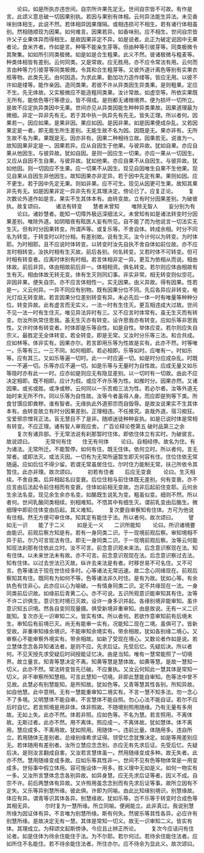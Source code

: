 <!-- { "loadSidebar": true } -->
　　论曰。如是所执亦违世间。自宗所许果先定无。世间自宗皆不可故。有作是言。此颂义意总破一切因果别执。若因与果别有体相。云何异法能生异法。未见香味别体相生。此说不然。若体相异因果理隔。或相违损可不相生。若有诸行体相虽别。然相随顺现为因果。如何难言。因果若异。如香味别。应不相生。世间自宗皆许父子业果体异而得相生。是故因果非定不异。如是说者。此正为破定说因中无果者论。食米齐者。作如是言。种等不能亲生芽等。但由种等引彼芽等。同类极微令其聚集。如如所引同类极微。如是如是合生粗果。此义不然。彼诸极微与粗麦等。种类体相皆有差别。云何同类。又是常故。应无胜用。亦不应令常法有用。云何而言由种等力引彼芽等同类极微。令其和合生粗芽等。又彼外道计离色等别有实果衣瓶等物。此类先无。由何因造。为求此果。勤加功力造作缕等。皆应无用。以彼不许如是缕等。能作亲因。造同类果。若彼不许从异类因生异类果。是则粗果。定应不生。先无体故。又实极微应不能造粗同类果。汝计常故。如虚空等。所依实果既无所有。能依色等行等德业。皆不得成。是则都无诸根境界。便为损坏一切所立。是故不应定执异类因中无果。世间亦见从异类因能生种种异类果故。因果道理最为微细。非定一异非先有无。若于其中执一执异先有先无。皆失正理。所以者何。因果若一。因应如果。是果非因。果应如因。是因非果。如是因果便成杂乱。又若因果定是一者。即无能生所生差别。无能生故不名为因。因既是无。果亦非有。无所生故不名为果。果既是无。因亦非有。因果二种相待立故。因果若无。说谁为一。故知因果非定是一。因果若异。应从自因生于他果。与彼异故。犹如自果。亦应自果从他因生。与彼异故。犹如自因。是则一因应生一切果。亦应一果从一切因生。又应从自因不生自果。与彼异故。犹如他果。亦应自果不从自因生。与彼异故。犹如他因。则一切因应不生果。应一切果不从因生。现见自因唯生自果不生他果。现见自果从自因生非他因生。故知因果亦非定异。若于因中先定有果。果则如因。应不更生。若于因中先定无果。则如非果。应不可生。现见从因更可生果。故知其果非先有无。如是因果非定一异非先有无其理决定。傍论已了。应复正论。
　　复次数论外道作如是言。果实不生其体本有。由转变故。立有时分因果差别。为破彼执。故复颂曰。
　　诸法有转变　　慧者未曾知
　　唯除无智人　　妄分别为有
　　论曰。诸妙慧者。能知一切障外极远深细法义。未曾知有如是诸法转变时分因果差别。唯除外道。如阴暗夜有眩医人妄有所见。自不能了而为他说言一切法实无生灭。但有时分因果转变。所谓声等。或复乐等。不舍自体。转成余相。时分不同名为转变。于转变时以时分相。有差别故。说有生灭。汝今计何以为转变。为时体耶。为时相耶。且不应说时体转变。以转变时汝先自执不舍自体如前位故。亦不应言时相转变。汝执时相有生灭故。前后各别。何名转变。又若时体不可转变。但可时相有转变者。应离时体别有时相。若言体相非定一异。更互为依相从而说。相由体故。前后非异。体由相故前后非一。体相相资。俱名转变。若尔则应体由相故有生有灭。相由体故无转无变。体有生灭则同幻事。非实非常。相无转变则似空花。非因非果。便失自宗。亦不应言体相性一。实无因果。由义异故。得有因果。性若是一。义云何异。一异不同应有别物。既有因果分位不同。先后各异应非转变。电光灯焰无转变故。若言因果分位差别转变有异。未必先后一体一时有唯量等种种分位。转变异故。此有虚言而无实义。一法一时有生住灭。更互相违成大过故。世间不见一法一时有生住灭。唯见异法异时有三。又不应言时体常有。虽无生灭而有转变。勿汝所执常住思我。虽无生灭亦有转变。设许思我亦有转变。应如乐等非思我性。又许时体有转变者。时体即是乐等自性。如是自性。举体应变。若尔则应失自宗义。最胜定无全体转变。若全转变。即是无常。又汝时分乐等三法。和合共成。应如林等。体非实有。因果亦尔。若言即用乐等为性故是实有。此亦不然。时等唯一。乐等有三。一三不同。如何相即。若必相即。乐等如时。应唯有一。时如乐等。应有其三。又如乐等遍一切时。此一一时应遍一切。如是时分应成杂乱。时既一一不遍一切。乐等亦应不遍一切。如是乐等与无量时为自性故。应成无量又如乐等隐时亦有此一一时。应亦如是则应无有隐显差别。以一切时有一切故。由此不应决定相即。既不相即。应计为假。或应不许乐等为性。如推时分。因果亦然。又诸因果。或劣或胜。或净或秽。云何同以一乐苦痴三法为性。若必尔者。汝等外道无始时来无所不作。同以乐等为自性故。汝等今者虽得人身。而应即是狗等下类。所食甘馔应即粪秽。谁有智者。无缘执此外道邪宗而自毁辱。是故汝说果实不生其体本有。由转变故立有时分因果差别。正理相违。不任推究。哀哉外道。宿习痴狂。宝爱邪宗憎背正法。盲无慧目不了是非。随顺迷徒种种妄执。如是已说时体是常相有转变。不应正理。诸有智人审观应舍。
广百论释论卷第五
破时品第三之余
　　复次有诸异部。于无常法说有刹那暂时住体。即依住体立有实时。为破彼言。故说颂曰。
　　无常何有住　　住无有何体
　　论曰。自相经停。故名为住。有为诸法。无常所迁。不能暂停。如何有住。既无住体。依何立时。所以者何。言无常者。或即法灭。或法灭因。一切有为无常所逼暂生即灭何容有住。住位住依无常随逼。应如后位不得少留。若谓无常虽居住位。尔时住力能制无常。扶己所依令其暂住。此亦非理。故次颂曰。
　　初若有住者　　后应无变衰
　　论曰。生灭相续。不舍自类。后异相起名曰变衰。后位住相与前住体既无差别。何有变衰。亦不应言由后法起令前住相而有变衰。住体如前相无变故。岂非后起前住变耶。云何余生余法名变。现见余生余亦名变。如酪既生说乳为变。粗虽似变。细则不然。所以者何。世间乳酪同类相续。别相难知。不悟其中有细生灭。谓前乳变由后酪生。微细理中即前住体变由后起。其义难知。
　　复次要自审察知有住体。方可为他说有住相。然无方便可审住体。知其定有能住于法。所以者何。故次颂曰。
　　譬如无一识　　能了于二义
　　如是无一义　　二识所能知
　　论曰。所识诸境要由能识。前观后察方知是有。若有一身同类二识。于一现境前观后察。审知境相不异于前。尔乃可言现法有住。即无一身同类二识。于一现境前观后察。汝等云何能知现法刹那有住依此立时。汝不可言。前念意识观未来法。后念意识察现在法。知有住体。以未来世法未有故。亦不可言。前念意识观现在法。后念意识察过去法。知有住体。以过去世法已灭故。纵许去来法是有者。时移世易不可名住。又不可言。色等诸法于现在世住经多时。心等诸法无常迅速。故二念心同缘现在。前观后察知其有住。既同有为如何不等。色等诸法非久时住。是有为故。犹如心等。有余执色有住非心。此亦应以心为喻破。一有情身同类二识。定不共缘现在一法。一身同类前后识故。如缘前后青黄二心。亦不可说。五识所观意识能审知其有住。汝等不许二识俱生。意识生时境已灭故。设许一身多识并起。各缘别境非能审知。虽许意识知五识境。然各自变同现量摄。俱受新境非重审知。由是故说。无有一义二识能知。复次亦无一识审知二义。皆实有体。所以者何。若欲作意审知前有后境未生。审知后有前境已灭。尚无有能审一实有。况能知二现在二境。虽俱可了。皆新受故。非重审知缘余境识。不能审知余境实有。带余相故。犹如各别缘二境心。又审察心不能审察外境实有。带余相故。如新了受现在境心。又数论者作如是说。若立慧体念念各异知诸法者。是则不应。先求后证。先受后忆。先疑后决。所以者何。不见天授先求受疑后时祠授能证忆决。由是当知。唯有一慧常能照了一切境界。故立量言。知青等慧决定不离。知黄等慧是慧体故。如黄等慧。是故一慧知一切义。此亦不然。常法转变皆先已破。不应重执。又汝云何知此一慧其体是常知一切义。非不审察所知慧相。可言此慧知一切境。非即此慧能自审知。色等法中曾不见故。此慧必有别慧能知。是所知故。犹如色等。又青等慧其性各别。所知异故。如自他慧。此中意明。无有一慧能重审知二境实有。不言一慧不知多法。勿一念心不了多境。又明慧体不能自审。不言慧体不能自照。勿心心法不能自证。若尔不应后时自忆。若言照境是用非体。体非照故。不随境别照用随缘。乃有无量有多用故。无如上失。此亦不然。体若非照。应如色等。不名为慧。若言照用。不离体故。无斯过者。此亦不然。用不离体。照应成一。不离体故。犹如慧体。体不离用。慧应成多。不离用故。犹如照用。用随体一。违前比量。体随用多。违自所立。若用随体无差别者。总缘别缘希求证得。领受忆念犹豫决定。如是等用差别应无。若体随用有差别者。汝所立慧应念念别。亦应无有先求后证。先受后忆。先疑后决。是则汝言翻成自害。又汝若言慧体虽一。然用随缘变成多种。故无失者。此亦不然。慧用随缘变成多故。应如乐等其性非一。世间不见有色等物体常是一用变成多。世俗事中假立体用。容可施设体一用多。胜义理中无如是义。如何一物实有一多。又汝所言慧体念念各别异故。如异身慧。应无先求后证等者。因义不成。自宗不许。前后两慧体有异故。又许照用虽念念别而有先求后证等事。故所立因有不定失。又乐等异别慧所缘。彼此俱。许即为同喻。由此比知缘别境识。别慧缘故。体应有异。谓青等识其体各异。别慧缘故。犹如乐等。岂不乐等于转变时合成色等其相无异。
　　尔时复为一慧所缘。所立同喻。便阙能立。此非真过。我说别慧所缘为因证体有异。不言唯为别慧所缘。斯有何失。然彼乐等其性各异。必应许有别慧所缘。是故决定无有一慧。其体是常知一切义。故无一识审知二义。皆实有体。其理成立。为释颂文起斯傍诤。今应且止辨正所论。
　　复次今应诘问有住论者。如是住体为待余住能住于法。为不尔耶。若尔何过。若待余住能住法者。应如所住不名能住。若不待余能住法者。所住亦尔。应不待余为显此义。故次颂曰。
